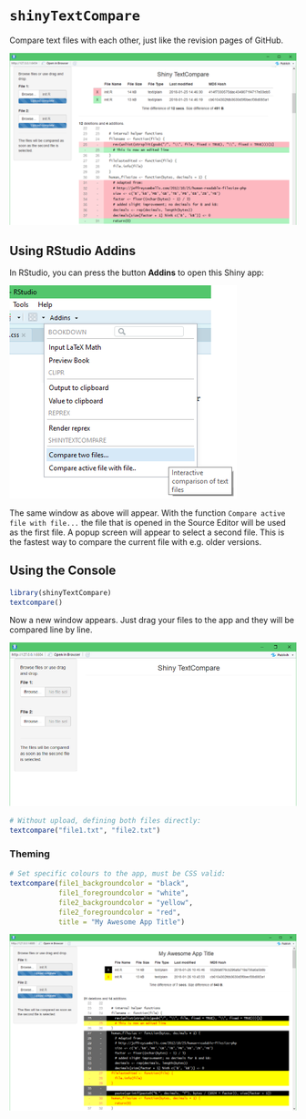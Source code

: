 # `shinyTextCompare`
Compare text files with each other, just like the revision pages of GitHub.

![window2](inst/rstudio/window2.png)


## Using RStudio Addins
In RStudio, you can press the button **Addins** to open this Shiny app:

![addin](inst/rstudio/addin.png)

The same window as above will appear. With the function `Compare active file with file...` the file that is opened in the Source Editor will be used as the first file. A popup screen will appear to select a second file. This is the fastest way to compare the current file with e.g. older versions.


## Using the Console
```r
library(shinyTextCompare)
textcompare()
```
Now a new window appears. Just drag your files to the app and they will be compared line by line.

![window1](inst/rstudio/window1.png)


```r
# Without upload, defining both files directly:
textcompare("file1.txt", "file2.txt")
```

### Theming

```r
# Set specific colours to the app, must be CSS valid:
textcompare(file1_backgroundcolor = "black",
            file1_foregroundcolor = "white",
            file2_backgroundcolor = "yellow",
            file2_foregroundcolor = "red",
            title = "My Awesome App Title")
```
![window1](inst/rstudio/window3.png)
